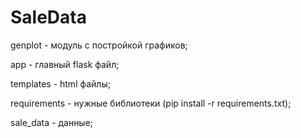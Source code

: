 # SaleData
genplot - модуль с постройкой графиков;

app - главный flask файл;

templates - html файлы; 

requirements - нужные библиотеки (pip install -r requirements.txt); 

sale_data - данные; 


